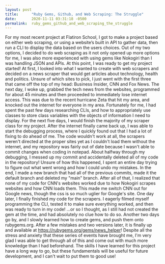 ```yaml
---
layout: post
title:      "Ruby Gems, Github, and Web Scraping: The Struggle"
date:       2020-11-11 03:31:18 -0500
permalink:  ruby_gems_github_and_web_scraping_the_struggle
---
```



For my most recent project at Flatiron School, I got to make a project based on either web scraping, or using a website’s built in API to gather data, then run a CLI to display the data based on the users choices. Out of my two options, I decided to do web scraping as it not only opened up more options for me, I was also more experienced with using gems like Nokogiri than I was handling JSON and APIs. At this point, I was ready to get my project started! At first, I looked into what I wanted to create with web scrapers and decided on a news scraper that would get articles about technology, health and politics. Unsure of which sites to pick, I just went with the first three that came off the top of my head: Business Insider, CNN and Fox News. The next day, I woke up, grabbed the tech news from the websites, programmed for about 45 minutes and then proceeded to immediately lose internet access. This was due to the recent hurricane Zeta that hit my area, and knocked out the internet for everyone in my area. Fortunately for me, I had spent the past few days researching CLIs, and how to appropriately use classes to store class variables with the objects of information I need to display. For the next five days, I would finish the majority of my scraper class for my project. After the internet finally came back up, I was able to start the debugging process, where I quickly found out that I had a lot of fixing to do ahead of me. The code wouldn't work at all, the scrapers weren't directed at the proper sites yet as I couldn't load them without the internet, and my repository was fairly out of date because I wasn't able to commit changes when coding in notepad. About halfway through my debugging, I messed up my commit and accidentally deleted all of my code in the repository! Unsure of how this happened, I spent an entire day trying to figure out what went wrong and how I could undo my mistakes. In the end, I made a new branch that had all of the previous commits, made it the default branch and deleted my "main" branch. After all of that, I realized that none of my code for CNN's websites worked due to how Nokogiri scrapes websites and how CNN loads them. This made me switch CNN out for Google news, though the css is so much uglier for Google's site. One day later, I finally finished my code for the scrapers. I eagerly filmed myself programming the CLI, tested it to make sure everything worked, and then was ready to turn in my code! ...or so I thought, as I still had not created the gem at the time, and had absolutely no clue how to do so. Another two days go by, and I slowly learned how to create gems, and push them onto rubygems.org. After a few mistakes and two versions later, it is finally up and available at https://rubygems.org/gems/news_helper! Despite all the stress and anxiety that these series of events have brought me, I'm very glad I was able to get through all of this and come out with much more knowledge than I had beforehand. The skills I have learned for this project have a long way to go, but these fundamentals will be useful for future development, and I can't wait to put them to good use!
